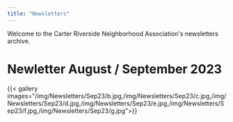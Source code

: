 ```yaml
---
title: "Newsletters"
---
```


Welcome to the Carter Riverside Neighborhood Association's newsletters archive.

# Newletter August / September 2023
{{< gallery images="/img/Newsletters/Sep23/b.jpg,/img/Newsletters/Sep23/c.jpg,/img/Newsletters/Sep23/d.jpg,/img/Newsletters/Sep23/e.jpg,/img/Newsletters/Sep23/f.jpg,/img/Newsletters/Sep23/g.jpg">}}
